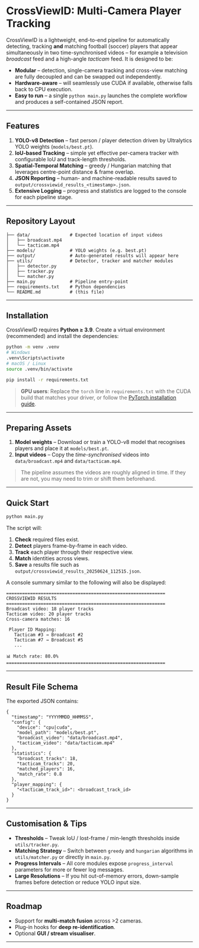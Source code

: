 # CrossViewID: Multi-Camera Player Tracking

CrossViewID is a lightweight, end-to-end pipeline for automatically detecting, tracking **and** matching football (soccer) players that appear simultaneously in two time-synchronised videos – for example a television *broadcast* feed and a high-angle *tacticam* feed. It is designed to be:

* **Modular** – detection, single-camera tracking and cross-view matching are fully decoupled and can be swapped out independently.
* **Hardware-aware** – will seamlessly use CUDA if available, otherwise falls back to CPU execution.
* **Easy to run** – a single `python main.py` launches the complete workflow and produces a self-contained JSON report.


---

## Features

1. **YOLO-v8 Detection** – fast person / player detection driven by Ultralytics YOLO weights (`models/best.pt`).
2. **IoU-based Tracking** – simple yet effective per-camera tracker with configurable IoU and track-length thresholds.
3. **Spatial-Temporal Matching** – greedy / Hungarian matching that leverages centre-point distance & frame overlap.
4. **JSON Reporting** – human- and machine-readable results saved to `output/crossviewid_results_<timestamp>.json`.
5. **Extensive Logging** – progress and statistics are logged to the console for each pipeline stage.

---

## Repository Layout

```
├── data/               # Expected location of input videos
│   ├── broadcast.mp4
│   └── tacticam.mp4
├── models/             # YOLO weights (e.g. best.pt)
├── output/             # Auto-generated results will appear here
├── utils/              # Detector, tracker and matcher modules
│   ├── detector.py
│   ├── tracker.py
│   └── matcher.py
├── main.py             # Pipeline entry-point
├── requirements.txt    # Python dependencies
└── README.md           # (this file)
```

---

## Installation

CrossViewID requires **Python ≥ 3.9**. Create a virtual environment (recommended) and install the dependencies:

```bash
python -m venv .venv
# Windows
.venv\Scripts\activate
# macOS / Linux
source .venv/bin/activate

pip install -r requirements.txt
```

> **GPU users**: Replace the `torch` line in `requirements.txt` with the CUDA build that matches your driver, or follow the [PyTorch installation guide](https://pytorch.org/get-started/locally/).

---

## Preparing Assets

1. **Model weights** – Download or train a YOLO-v8 model that recognises players and place it at `models/best.pt`.
2. **Input videos** – Copy the *time-synchronised* videos into `data/broadcast.mp4` and `data/tacticam.mp4`.

> The pipeline assumes the videos are roughly aligned in time. If they are not, you may need to trim or shift them beforehand.

---

## Quick Start

```bash
python main.py
```

The script will:

1. **Check** required files exist.
2. **Detect** players frame-by-frame in each video.
3. **Track** each player through their respective view.
4. **Match** identities across views.
5. **Save** a results file such as `output/crossviewid_results_20250624_112515.json`.

A console summary similar to the following will also be displayed:

```
============================================================
CROSSVIEWID RESULTS
============================================================
Broadcast video: 18 player tracks
Tacticam video: 20 player tracks
Cross-camera matches: 16

 Player ID Mapping:
   Tacticam #3 → Broadcast #2
   Tacticam #7 → Broadcast #5
   ...

📊 Match rate: 80.0%
============================================================
```

---

## Result File Schema

The exported JSON contains:

```jsonc
{
  "timestamp": "YYYYMMDD_HHMMSS",
  "config": {
    "device": "cpu|cuda",
    "model_path": "models/best.pt",
    "broadcast_video": "data/broadcast.mp4",
    "tacticam_video": "data/tacticam.mp4"
  },
  "statistics": {
    "broadcast_tracks": 18,
    "tacticam_tracks": 20,
    "matched_players": 16,
    "match_rate": 0.8
  },
  "player_mapping": {
    "<tacticam_track_id>": <broadcast_track_id>
  }
}
```

---

## Customisation & Tips

* **Thresholds** – Tweak IoU / lost-frame / min-length thresholds inside `utils/tracker.py`.
* **Matching Strategy** – Switch between `greedy` and `hungarian` algorithms in `utils/matcher.py` or directly in `main.py`.
* **Progress Intervals** – All core modules expose `progress_interval` parameters for more or fewer log messages.
* **Large Resolutions** – If you hit out-of-memory errors, down-sample frames before detection or reduce YOLO input size.

---

## Roadmap

* Support for **multi-match fusion** across >2 cameras.
* Plug-in hooks for **deep re-identification**.
* Optional **GUI / stream visualiser**.

---
